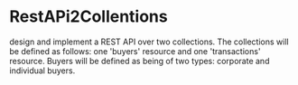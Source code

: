 # RestAPi2Collentions
design and implement a REST API over two collections. The collections will be defined as follows: one 'buyers' resource and one 'transactions' resource. Buyers will be defined as being of two types: corporate and individual buyers.
